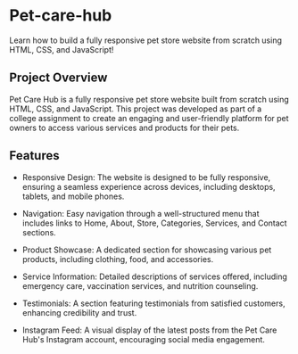 # Pet-care-hub
Learn how to build a fully responsive pet store website from scratch using HTML, CSS, and JavaScript!

## Project Overview
Pet Care Hub is a fully responsive pet store website built from scratch using HTML, CSS, and JavaScript. This project was developed as part of a college assignment to create an engaging and user-friendly platform for pet owners to access various services and products for their pets.

## Features
- Responsive Design: The website is designed to be fully responsive, ensuring a seamless experience across devices, including desktops, tablets, and mobile phones.

- Navigation: Easy navigation through a well-structured menu that includes links to Home, About, Store, Categories, Services, and Contact sections.

- Product Showcase: A dedicated section for showcasing various pet products, including clothing, food, and accessories.

- Service Information: Detailed descriptions of services offered, including emergency care, vaccination services, and nutrition counseling.

- Testimonials: A section featuring testimonials from satisfied customers, enhancing credibility and trust.

- Instagram Feed: A visual display of the latest posts from the Pet Care Hub's Instagram account, encouraging social media engagement.
